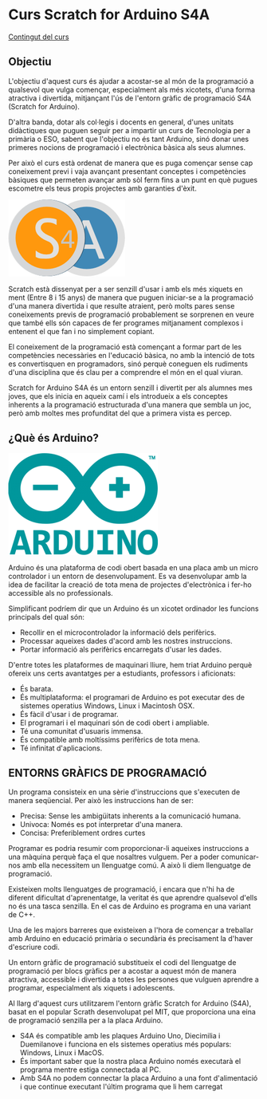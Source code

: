# Curs Scratch for Arduino S4A

[img1]: ./Imatges/s4alogo.png "S4A"
[img2]: ./Imatges/arduinologo.png "Arduino"

[Contingut del curs](./docs/index.adoc)

## Objectiu

L'objectiu d'aquest curs és ajudar a acostar-se al món de la programació a qualsevol que vulga començar, especialment als més xicotets, d'una forma atractiva i divertida, mitjançant l'ús de l'entorn gràfic de programació S4A (Scratch for Arduino).

D'altra banda, dotar als col·legis i docents en general, d'unes unitats didàctiques que puguen seguir per a impartir un curs de Tecnologia per a primària o ESO, sabent que l'objectiu no és tant Arduino, sinó donar unes primeres nocions de programació i electrònica bàsica als seus alumnes.

Per això el curs està ordenat de manera que es puga començar sense cap coneixement previ i vaja avançant presentant conceptes i competències bàsiques que permeten avançar amb sòl ferm fins a un punt en què pugues escometre els teus propis projectes amb garanties d'èxit.

![Logo S4A][img1]

Scratch està dissenyat per a ser senzill d'usar i amb els més xiquets en ment (Entre 8 i 15 anys) de manera que puguen iniciar-se a la programació d'una manera divertida i que resulte atraient, però molts pares sense coneixements previs de programació probablement se sorprenen en veure que també ells són capaces de fer programes mitjanament complexos i entenent el que fan i no simplement copiant.

El coneixement de la programació està començant a formar part de les competències necessàries en l'educació bàsica, no amb la intenció de tots es convertisquen en programadors, sinó perquè coneguen els rudiments d'una disciplina que és clau per a comprendre el món en el qual viuran.

Scratch for Arduino S4A és un entorn senzill i divertit per als alumnes mes joves, que els inicia en aqueix camí i els introdueix a els conceptes inherents a la programació estructurada d'una manera que sembla un joc, però amb moltes mes profunditat del que a primera vista es percep.

## ¿Què és Arduino?

![Logo Arduino][img2]

Arduino és una plataforma de codi obert basada en una placa amb un micro controlador i un entorn de desenvolupament. Es va desenvolupar amb la idea de facilitar la creació de tota mena de projectes d'electrònica i fer-ho accessible als no professionals.

Simplificant podríem dir que un Arduino és un xicotet ordinador les funcions principals del qual són:

- Recollir en el microcontrolador la informació dels perifèrics.
- Processar aqueixes dades d'acord amb les nostres instruccions.
- Portar informació als perifèrics encarregats d'usar les dades.

D'entre totes les plataformes de maquinari lliure, hem triat Arduino perquè ofereix uns certs avantatges per a estudiants, professors i aficionats:

- És barata.
- És multiplataforma: el programari de Arduino es pot executar des de sistemes operatius Windows, Linux i Macintosh OSX.
- És fàcil d'usar i de programar.
- El programari i el maquinari són de codi obert i ampliable.
- Té una comunitat d'usuaris immensa.
- És compatible amb moltíssims perifèrics de tota mena.
- Té infinitat d'aplicacions.

## ENTORNS GRÀFICS DE PROGRAMACIÓ

Un programa consisteix en una sèrie d'instruccions que s'executen de manera seqüencial. Per això les instruccions han de ser:

- Precisa: Sense les ambigüitats inherents a la comunicació humana.
- Univoca: Només es pot interpretar d'una manera.
- Concisa: Preferiblement ordres curtes

Programar es podria resumir com proporcionar-li aqueixes instruccions a una màquina perquè faça el que nosaltres vulguem. Per a poder comunicar-nos amb ella necessitem un llenguatge comú. A això li diem llenguatge de programació.

Existeixen molts llenguatges de programació, i encara que n'hi ha de diferent dificultat d'aprenentatge, la veritat és que aprendre qualsevol d'ells no és una tasca senzilla. En el cas de Arduino es programa en una variant de C++.

Una de les majors barreres que existeixen a l'hora de començar a treballar amb Arduino en educació primària o secundària és precisament la d'haver d'escriure codi.

Un entorn gràfic de programació substitueix el codi del llenguatge de programació per blocs gràfics per a acostar a aquest món de manera atractiva, accessible i divertida a totes les persones que vulguen aprendre a programar, especialment als xiquets i adolescents.

Al llarg d'aquest curs utilitzarem l'entorn gràfic Scratch for Arduino (S4A), basat en el popular Scrath desenvolupat pel MIT, que proporciona una eina de programació senzilla per a la placa Arduino.

- S4A és compatible amb les plaques Arduino Uno, Diecimilia i Duemilanove i funciona en els sistemes operatius més populars: Windows, Linux i MacOS.
- És important saber que la nostra placa Arduino només executarà el programa mentre estiga connectada al PC.
- Amb S4A no podem connectar la placa Arduino a una font d'alimentació i que continue executant l'últim programa que li hem carregat
